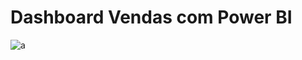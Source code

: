 # Dashboard Vendas com Power BI



![a](https://github.com/JorgeFerreira09/Dashboards-Vendas/assets/106722825/81933756-935b-4abb-8aaf-7fdb2b986da8)
